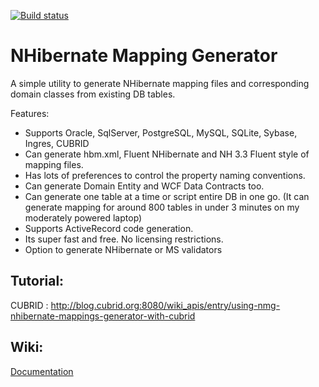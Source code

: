 [![Build status](https://ci.appveyor.com/api/projects/status/4dt1m3f57ufblmhd?svg=true)](https://ci.appveyor.com/project/RaviRanjan/nmg)

# NHibernate Mapping Generator

A simple utility to generate NHibernate mapping files and corresponding domain classes from existing DB tables.

Features:
- Supports Oracle, SqlServer, PostgreSQL, MySQL, SQLite, Sybase, Ingres, CUBRID
- Can generate hbm.xml, Fluent NHibernate and NH 3.3 Fluent style of mapping files.
- Has lots of preferences to control the property naming conventions.
- Can generate Domain Entity and WCF Data Contracts too.
- Can generate one table at a time or script entire DB in one go. (It can generate mapping for around 800 tables in under 3 minutes on my moderately powered laptop)
- Supports ActiveRecord code generation.
- Its super fast and free. No licensing restrictions.
- Option to generate NHibernate or MS validators

## Tutorial:

CUBRID : http://blog.cubrid.org:8080/wiki_apis/entry/using-nmg-nhibernate-mappings-generator-with-cubrid

## Wiki:

[Documentation](https://github.com/rvrn22/nmg/wiki)
